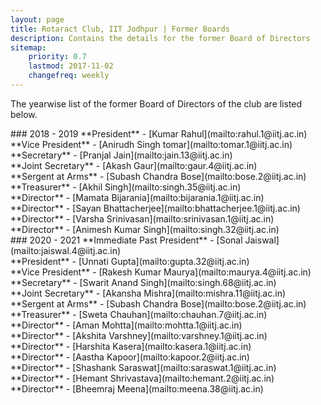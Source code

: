 ```yaml
---
layout: page
title: Rotaract Club, IIT Jodhpur | Former Boards
description: Contains the details for the former Board of Directors
sitemap:
    priority: 0.7
    lastmod: 2017-11-02
    changefreq: weekly
---
```

The yearwise list of the former Board of Directors of the club are listed below.

<div class="box" markdown="1" id="1">
### 2018 - 2019
**President** - [Kumar Rahul](mailto:rahul.1@iitj.ac.in)<br/>
**Vice President** - [Anirudh Singh tomar](mailto:tomar.1@iitj.ac.in)<br/>
**Secretary** - [Pranjal Jain](mailto:jain.13@iitj.ac.in)<br/>
**Joint Secretary** - [Akash Gaur](mailto:gaur.4@iitj.ac.in)<br/>
**Sergent at Arms** - [Subash Chandra Bose](mailto:bose.2@iitj.ac.in)<br/>
**Treasurer** - [Akhil Singh](mailto:singh.35@iitj.ac.in)<br/>
**Director** - [Mamata Bijarania](mailto:bijarania.1@iitj.ac.in)<br/>
**Director** - [Sayan Bhattacherjee](mailto:bhattacherjee.1@iitj.ac.in)<br/>
**Director** - [Varsha Srinivasan](mailto:srinivasan.1@iitj.ac.in)<br/>
**Director** - [Animesh Kumar Singh](mailto:singh.32@iitj.ac.in)<br/>
</div>

<div class="box" markdown="1" id="1">
### 2020 - 2021
**Immediate Past President** - [Sonal Jaiswal](mailto:jaiswal.4@iitj.ac.in)<br/>
**President** - [Unnati Gupta](mailto:gupta.32@iitj.ac.in)<br/>
**Vice President** - [Rakesh Kumar Maurya](mailto:maurya.4@iitj.ac.in)<br/>     
**Secretary** - [Swarit Anand Singh](mailto:singh.68@iitj.ac.in)<br/>    
**Joint Secretary** - [Akansha Mishra](mailto:mishra.11@iitj.ac.in)<br/>   
**Sergent at Arms** - [Subash Chandra Bose](mailto:bose.2@iitj.ac.in)<br/>
**Treasurer** - [Sweta Chauhan](mailto:chauhan.7@iitj.ac.in)<br/>
**Director** - [Aman Mohtta](mailto:mohtta.1@iitj.ac.in)<br/>
**Director** - [Akshita Varshney](mailto:varshney.1@iitj.ac.in)<br/>
**Director** - [Harshita Kasera](mailto:kasera.1@iitj.ac.in)<br/>
**Director** - [Aastha Kapoor](mailto:kapoor.2@iitj.ac.in)<br/>
**Director** - [Shashank Saraswat](mailto:saraswat.1@iitj.ac.in)<br/>
**Director** - [Hemant Shrivastava](mailto:hemant.2@iitj.ac.in)<br/>    
**Director** - [Bheemraj Meena](mailto:meena.38@iitj.ac.in)<br/>

</div>
